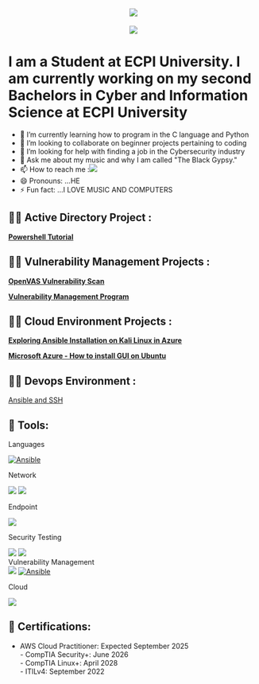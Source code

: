 <h1 align="center">
    <img src="https://readme-typing-svg.herokuapp.com/?font=Righteous&size=35&color=$${\color{red}Red}$$&center=true&vCenter=true&width=500&height=70&duration=2000&lines=Greetings!+👋;+I'm+Quintin+McFadden!;" />
</h1>
<div align="center">
    <a href="https://www.linkedin.com/in/quintinmcfadden"><img src="https://img.shields.io/badge/-LinkedIn-0072b1?&style=for-the-badge&logo=linkedin&logoColor=white" /></a>
</div>

<h1> I am a Student at ECPI University. I am currently working on my second Bachelors in Cyber and Information Science at ECPI University</h1>

- 🌱 I’m currently learning how to program in the C language and Python </h1>
- 👯 I’m looking to collaborate on beginner projects pertaining to coding </h1>
- 🤔 I’m looking for help with finding a job in the Cybersecurity industry </h1>
- 💬 Ask me about my music and why I am called "The Black Gypsy." </h1>
- 📫 How to reach me :<a href="https://www.linkedin.com/in/quintinmcfadden"><img src="https://img.shields.io/badge/-LinkedIn-0072b1?&style=for-the-badge&logo=linkedin&logoColor=white" /></a>
- 😄 Pronouns: ...HE
- ⚡ Fun fact: ...I LOVE MUSIC AND COMPUTERS </h1>


<h2>👨‍💻 Active Directory Project :</h2>

[**Powershell Tutorial**](https://www.loom.com/share/3aec1d3732c54caa97e774b5b22d6b36?sid=a582b86e-d3c0-4392-b2f8-48f65c5402f1)

<h2>👨‍💻 Vulnerability Management Projects :</h2>

[**OpenVAS Vulnerability Scan**](https://github.com/users/TheBlackGypsy/projects/2?pane=issue&itemId=118687526&issue=TheBlackGypsy%7CTheblackgypsy%7C1)

**[Vulnerability Management Program](https://github.com/TheBlackGypsy/vulnerability-management-program)**

<h2>👨‍💻 Cloud Environment Projects :</h2>

[**Exploring Ansible Installation on Kali Linux in Azure**](https://loom.com/share/f45b80595db64bc085d2bfc3f6b233ce)

[**Microsoft Azure - How to install GUI on  Ubuntu**](https://www.loom.com/share/5bc7585ef61b4c0b9f2808d6bd4cb741)

<h2>👨‍💻 Devops Environment :</h2>

[Ansible and SSH](https://github.com/users/TheBlackGypsy/projects/4/views/1?pane=issue&itemId=121681757&issue=TheBlackGypsy%7CTheblackgypsy%7C2)

<h2>🧰 Tools:</h2>

Languages
<div>
<a href='https://www.loom.com/share/5bc7585ef61b4c0b9f2808d6bd4cb741' target="_blank"><img alt='Ansible' src='https://img.shields.io/badge/Ansible-100000?style=for-the-badge&logo=Ansible&logoColor=white&labelColor=black&color=E10505'/></a>
<div>

Network
<div>
    <img src="https://img.shields.io/badge/-Active%20Directory-0078D4?&style=for-the-badge&logo=Windows&logoColor=white" />
    <img src="https://img.shields.io/badge/-Wireshark-1679A7?&style=for-the-badge&logo=Wireshark&logoColor=white" />
</div>

Endpoint
<div>
    <img src="https://img.shields.io/badge/-Kali%20Linux-557C89?&style=for-the-badge&logo=Kali%20Linux&logoColor=white" />
</div>

Security Testing
<div>
    <img src="https://img.shields.io/badge/-PowerShell-2E6DBF?&style=for-the-badge&logo=PowerShell&logoColor=white" />
    <img src="https://img.shields.io/badge/-Bash-4EAA25?&style=for-the-badge&logo=GNU%20Bash&logoColor=white" />
</div>
Vulnerability Management
<div>
    <img src="https://img.shields.io/badge/-Tenable-3E4D88?&style=for-the-badge&logo=Tenable&logoColor=white" />
    <a href='' target="_blank"><img alt='Ansible' src='https://img.shields.io/badge/OpenVAS-100000?style=for-the-badge&logo=Ansible&logoColor=white&labelColor=09EA5C&color=E4ABAB'/></a>
</div>

 Cloud
<div>
    <img src="https://img.shields.io/badge/-Microsoft%20Azure-0078D4?&style=for-the-badge&logo=Microsoft%20Azure&logoColor=white" />
</div>

<!--


-->

<h2>📜 Certifications:</h2>

- AWS Cloud Practitioner: Expected September 2025 <br>- CompTIA Security+: June 2026 <br>- CompTIA Linux+: April 2028 <br>- ITILv4: September 2022<br>

